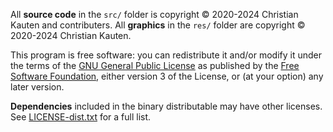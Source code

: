 All **source code** in the `src/` folder is copyright © 2020-2024 Christian Kauten and contributers.
All **graphics** in the `res/` folder are copyright © 2020-2024 Christian Kauten.

This program is free software: you can redistribute it and/or modify it under the terms of the [GNU General Public License](https://www.gnu.org/licenses/gpl-3.0.en.html) as published by the [Free Software Foundation](https://www.fsf.org/), either version 3 of the License, or (at your option) any later version.

**Dependencies** included in the binary distributable may have other licenses.
See [LICENSE-dist.txt](LICENSE-dist.txt) for a full list.

